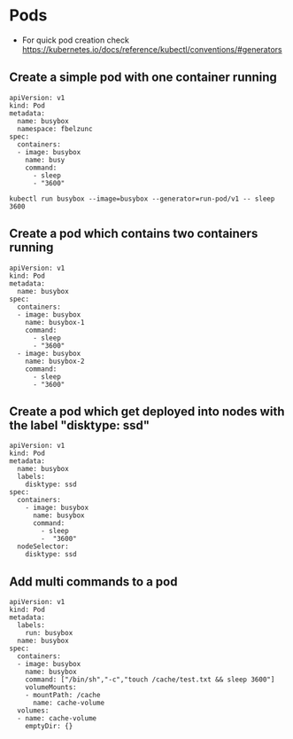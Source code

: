 # Pods

* For quick pod creation check https://kubernetes.io/docs/reference/kubectl/conventions/#generators

## Create a simple pod with one container running

```
apiVersion: v1
kind: Pod
metadata:
  name: busybox
  namespace: fbelzunc
spec:
  containers:
  - image: busybox
    name: busy
    command:
      - sleep
      - "3600"
```

```
kubectl run busybox --image=busybox --generator=run-pod/v1 -- sleep 3600
```

## Create a pod which contains two containers running

```
apiVersion: v1
kind: Pod
metadata:
  name: busybox
spec:
  containers:
  - image: busybox
    name: busybox-1
    command:
      - sleep
      - "3600"
  - image: busybox
    name: busybox-2
    command:
      - sleep
      - "3600"
```

## Create a pod which get deployed into nodes with the label "disktype: ssd"

```
apiVersion: v1
kind: Pod
metadata:
  name: busybox
  labels:
    disktype: ssd
spec:
  containers:
    - image: busybox
      name: busybox
      command:
        - sleep
        -  "3600"
  nodeSelector:
    disktype: ssd
```

## Add multi commands to a pod

```
apiVersion: v1
kind: Pod
metadata:
  labels:
    run: busybox
  name: busybox
spec:
  containers:
  - image: busybox
    name: busybox
    command: ["/bin/sh","-c","touch /cache/test.txt && sleep 3600"]
    volumeMounts:
    - mountPath: /cache
      name: cache-volume
  volumes:
  - name: cache-volume
    emptyDir: {}
```






